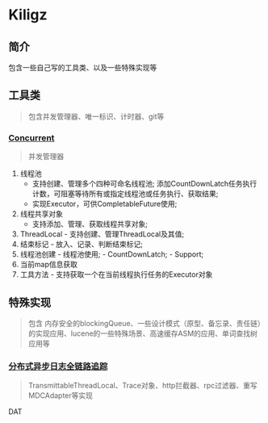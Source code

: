 # Kiligz

## 简介

包含一些自己写的工具类、以及一些特殊实现等

## 工具类

> 包含并发管理器、唯一标识、计时器、git等

### [Concurrent](src/main/java/com/kiligz/concurrent/Concurrent.java)

> 并发管理器

1. 线程池
   - 支持创建、管理多个四种可命名线程池;
         添加CountDownLatch任务执行计数，可阻塞等待所有或指定线程池或任务执行、获取结果;
   - 实现Executor，可供CompletableFuture使用;
2. 线程共享对象
      - 支持添加、管理、获取线程共享对象;
3. ThreadLocal
         - 支持创建、管理ThreadLocal及其值;
4. 结束标记
         - 放入、记录、判断结束标记;
5. 线程池创建
         - 线程池使用;
         - CountDownLatch;
         - Support;
6. 当前map信息获取
7. 工具方法
           - 支持获取一个在当前线程执行任务的Executor对象



## 特殊实现

> 包含 内存安全的blockingQueue、一些设计模式（原型、备忘录、责任链）的实现应用、lucene的一些特殊场景、高速缓存ASM的应用、单词查找树应用等

### [分布式异步日志全链路追踪](src/main/java/com/kiligz/trace)

> TransmittableThreadLocal、Trace对象、http拦截器、rpc过滤器、重写MDCAdapter等实现



DAT